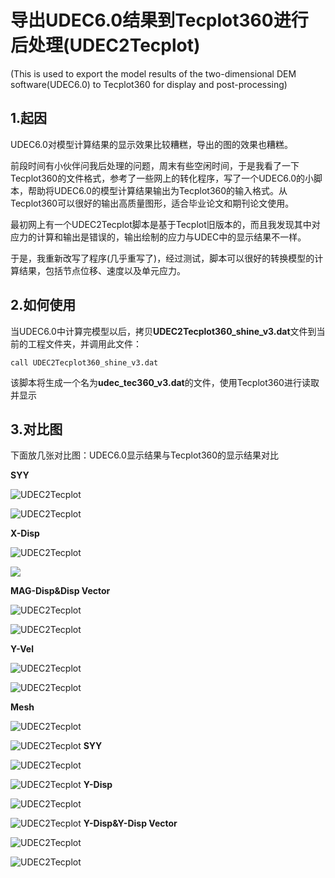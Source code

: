 # 导出UDEC6.0结果到Tecplot360进行后处理(UDEC2Tecplot)
(This is used to export the model results of the two-dimensional DEM software(UDEC6.0) to Tecplot360 for display and post-processing)

## 1.起因
UDEC6.0对模型计算结果的显示效果比较糟糕，导出的图的效果也糟糕。

前段时间有小伙伴问我后处理的问题，周末有些空闲时间，于是我看了一下Tecplot360的文件格式，参考了一些网上的转化程序，写了一个UDEC6.0的小脚本，帮助将UDEC6.0的模型计算结果输出为Tecplot360的输入格式。从Tecplot360可以很好的输出高质量图形，适合毕业论文和期刊论文使用。

最初网上有一个UDEC2Tecplot脚本是基于Tecplot旧版本的，而且我发现其中对应力的计算和输出是错误的，输出绘制的应力与UDEC中的显示结果不一样。

于是，我重新改写了程序(几乎重写了)，经过测试，脚本可以很好的转换模型的计算结果，包括节点位移、速度以及单元应力。

## 2.如何使用
当UDEC6.0中计算完模型以后，拷贝**UDEC2Tecplot360_shine_v3.dat**文件到当前的工程文件夹，并调用此文件：
```
call UDEC2Tecplot360_shine_v3.dat
```
该脚本将生成一个名为**udec_tec360_v3.dat**的文件，使用Tecplot360进行读取并显示

## 3.对比图

下面放几张对比图：UDEC6.0显示结果与Tecplot360的显示结果对比

**SYY**

![UDEC2Tecplot](https://image.geomatlab.com/image/20210620200114.png)

![UDEC2Tecplot](https://image.geomatlab.com/image/20210620201325.png)

**X-Disp**

![UDEC2Tecplot](https://image.geomatlab.com/image/20210620201452.png)

![](https://image.geomatlab.com/image/20210620201607.png)

**MAG-Disp&Disp Vector**

![UDEC2Tecplot](https://image.geomatlab.com/image/20210620201803.png)

![UDEC2Tecplot](https://image.geomatlab.com/image/20210620201935.png)

**Y-Vel**

![UDEC2Tecplot](https://image.geomatlab.com/image/20210620202048.png)

![UDEC2Tecplot](https://image.geomatlab.com/image/20210620202133.png)

**Mesh**

![UDEC2Tecplot](https://image.geomatlab.com/image/20210620203159.png)

![UDEC2Tecplot](https://image.geomatlab.com/image/20210620203252.png)
**SYY**

![UDEC2Tecplot](https://image.geomatlab.com/image/20210620203337.png)

![UDEC2Tecplot](https://image.geomatlab.com/image/20210620203518.png)
**Y-Disp**

![UDEC2Tecplot](https://image.geomatlab.com/image/20210620203743.png)

![UDEC2Tecplot](https://image.geomatlab.com/image/20210620203827.png)
**Y-Disp&Y-Disp Vector**

![UDEC2Tecplot](https://image.geomatlab.com/image/20210620204047.png)

![UDEC2Tecplot](https://image.geomatlab.com/image/20210620204119.png)


